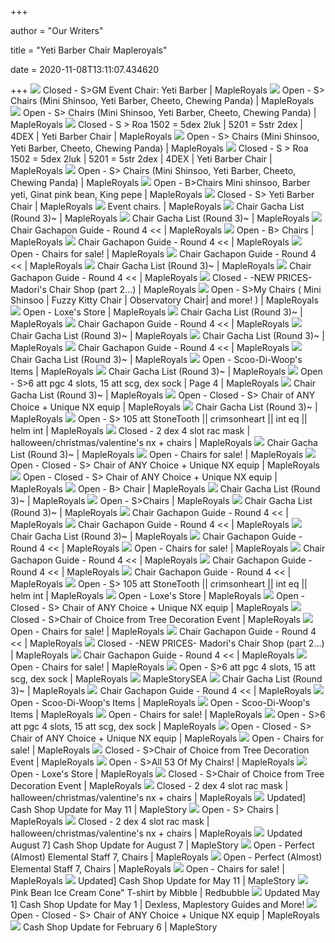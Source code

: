 +++
        
author = "Our Writers"
        
title = "Yeti Barber Chair Mapleroyals"
        
date = 2020-11-08T13:11:07.434620
        
+++
[ ![](https://i.imgur.com/NitkHhk.png)](https://i.imgur.com/NitkHhk.png) Closed - S>GM Event Chair: Yeti Barber | MapleRoyals
[ ![](https://i.imgur.com/hPiIIPO.png)](https://i.imgur.com/hPiIIPO.png) Open - S> Chairs (Mini Shinsoo, Yeti Barber, Cheeto, Chewing Panda) |  MapleRoyals
[ ![](https://i.imgur.com/2vJVzCu.png)](https://i.imgur.com/2vJVzCu.png) Open - S> Chairs (Mini Shinsoo, Yeti Barber, Cheeto, Chewing Panda) |  MapleRoyals
[ ![](http://m.qpic.cn/psc?/V11xaV2U2KS4S0/3iaZn8AhmTxjScWTf.nxU*5Ed0iN6uUbsfCefCloDlxGYhSezGVQAr6P6HHVJdmZ31KEdpviit7VKgmMmIeWUQ!!/b&bo=.QD4AAAAAAADByM!&rf=viewer_4)](http://m.qpic.cn/psc?/V11xaV2U2KS4S0/3iaZn8AhmTxjScWTf.nxU*5Ed0iN6uUbsfCefCloDlxGYhSezGVQAr6P6HHVJdmZ31KEdpviit7VKgmMmIeWUQ!!/b&bo=.QD4AAAAAAADByM!&rf=viewer_4) Closed - S > Roa 1502 = 5dex 2luk | 5201 = 5str 2dex | 4DEX | Yeti Barber  Chair | MapleRoyals
[ ![](https://i.imgur.com/c0h8OxN.png)](https://i.imgur.com/c0h8OxN.png) Open - S> Chairs (Mini Shinsoo, Yeti Barber, Cheeto, Chewing Panda) |  MapleRoyals
[ ![](http://m.qpic.cn/psc?/V11xaV2U2KS4S0/uBYLWP1rBn1tc1x0uHNIVTzvk4wqxhiiLu76QhiD*cycQchhLVZKPusbvgc8hlVoWpYIjnEYeIL56VTw7Y9snmi2Hh8Gt6u9I9AoibAX8rc!/b&bo=AQH8AAAAAAADF84!&rf=viewer_4)](http://m.qpic.cn/psc?/V11xaV2U2KS4S0/uBYLWP1rBn1tc1x0uHNIVTzvk4wqxhiiLu76QhiD*cycQchhLVZKPusbvgc8hlVoWpYIjnEYeIL56VTw7Y9snmi2Hh8Gt6u9I9AoibAX8rc!/b&bo=AQH8AAAAAAADF84!&rf=viewer_4) Closed - S > Roa 1502 = 5dex 2luk | 5201 = 5str 2dex | 4DEX | Yeti Barber  Chair | MapleRoyals
[ ![](https://i.imgur.com/mOCvf55.png)](https://i.imgur.com/mOCvf55.png) Open - S> Chairs (Mini Shinsoo, Yeti Barber, Cheeto, Chewing Panda) |  MapleRoyals
[ ![](https://media.discordapp.net/attachments/510238701704577027/735504667437563994/unknown.png)](https://media.discordapp.net/attachments/510238701704577027/735504667437563994/unknown.png) Open - B>Chairs Mini shinsoo, Barber yeti, Ginat pink bean, King pepe |  MapleRoyals
[ ![](https://i.pinimg.com/originals/52/c3/46/52c34620fbb6a272349f85fc9ee16c0b.png)](https://i.pinimg.com/originals/52/c3/46/52c34620fbb6a272349f85fc9ee16c0b.png) Closed - S> Yeti Barber Chair | MapleRoyals
[ ![](https://i.imgur.com/PGDVsEL.png)](https://i.imgur.com/PGDVsEL.png) Event chairs. | MapleRoyals
[ ![](https://i.imgur.com/5s9JsAj.jpg)](https://i.imgur.com/5s9JsAj.jpg) Chair Gacha List (Round 3)~ | MapleRoyals
[ ![](https://i.imgur.com/ms3SWIv.png)](https://i.imgur.com/ms3SWIv.png) Chair Gacha List (Round 3)~ | MapleRoyals
[ ![](https://i.imgur.com/IMzBPCC.jpg)](https://i.imgur.com/IMzBPCC.jpg) Chair Gachapon Guide - Round 4 << | MapleRoyals
[ ![](https://i.imgur.com/pfgeimA.png)](https://i.imgur.com/pfgeimA.png) Open - B> Chairs | MapleRoyals
[ ![](https://i.imgur.com/8aAaDlM.png)](https://i.imgur.com/8aAaDlM.png) Chair Gachapon Guide - Round 4 << | MapleRoyals
[ ![](https://i.imgur.com/j1fb6Yd.png)](https://i.imgur.com/j1fb6Yd.png) Open - Chairs for sale! | MapleRoyals
[ ![](https://i.imgur.com/NiFQNLV.png)](https://i.imgur.com/NiFQNLV.png) Chair Gachapon Guide - Round 4 << | MapleRoyals
[ ![](https://i.imgur.com/uTSojTd.jpg)](https://i.imgur.com/uTSojTd.jpg) Chair Gacha List (Round 3)~ | MapleRoyals
[ ![](https://i.imgur.com/dunCHLG.png)](https://i.imgur.com/dunCHLG.png) Chair Gachapon Guide - Round 4 << | MapleRoyals
[ ![](https://i.imgur.com/3lfYTi1.png)](https://i.imgur.com/3lfYTi1.png) Closed - -NEW PRICES- Madori's Chair Shop (part 2...) | MapleRoyals
[ ![](https://i.imgur.com/kH5fGyW.png)](https://i.imgur.com/kH5fGyW.png) Open - S>My Chairs ( Mini Shinsoo | Fuzzy Kitty Chair | Observatory Chair|  and more! ) | MapleRoyals
[ ![](https://image.ibb.co/h18khG/RYKO.png)](https://image.ibb.co/h18khG/RYKO.png) Open - Loxe's Store | MapleRoyals
[ ![](https://i.imgur.com/sK83UKF.jpg)](https://i.imgur.com/sK83UKF.jpg) Chair Gacha List (Round 3)~ | MapleRoyals
[ ![](https://i.imgur.com/t8dKuSh.png)](https://i.imgur.com/t8dKuSh.png) Chair Gachapon Guide - Round 4 << | MapleRoyals
[ ![](https://i.imgur.com/05R7TEJ.jpg)](https://i.imgur.com/05R7TEJ.jpg) Chair Gacha List (Round 3)~ | MapleRoyals
[ ![](https://i.imgur.com/92rmRD3.jpg)](https://i.imgur.com/92rmRD3.jpg) Chair Gacha List (Round 3)~ | MapleRoyals
[ ![](https://i.imgur.com/M84rL7S.png)](https://i.imgur.com/M84rL7S.png) Chair Gachapon Guide - Round 4 << | MapleRoyals
[ ![](https://i.imgur.com/h5kD9Jj.jpg)](https://i.imgur.com/h5kD9Jj.jpg) Chair Gacha List (Round 3)~ | MapleRoyals
[ ![](http://i.imgur.com/DbScx4W.png)](http://i.imgur.com/DbScx4W.png) Open - Scoo-Di-Woop's Items | MapleRoyals
[ ![](https://i.imgur.com/uAp8QB7.jpg)](https://i.imgur.com/uAp8QB7.jpg) Chair Gacha List (Round 3)~ | MapleRoyals
[ ![](https://lh3.googleusercontent.com/FY-omAaBWgTqCXV3fABsfA-2DrMdrLw2BbSx7a-yqwMhV0XqEdYn417U_yuVXYpnv_eNDuRY3Gm0hTnT_7onMJKTm4-IkPFawamj6cl6-wJaQy6-oTYp9q3XaNQUaCkhmmoYiie9)](https://lh3.googleusercontent.com/FY-omAaBWgTqCXV3fABsfA-2DrMdrLw2BbSx7a-yqwMhV0XqEdYn417U_yuVXYpnv_eNDuRY3Gm0hTnT_7onMJKTm4-IkPFawamj6cl6-wJaQy6-oTYp9q3XaNQUaCkhmmoYiie9) Open - S>6 att pgc 4 slots, 15 att scg, dex sock | Page 4 | MapleRoyals
[ ![](https://i.imgur.com/rcGLhn3.jpg)](https://i.imgur.com/rcGLhn3.jpg) Chair Gacha List (Round 3)~ | MapleRoyals
[ ![](https://i.imgur.com/GpvLnHN.png)](https://i.imgur.com/GpvLnHN.png) Open - Closed - S> Chair of ANY Choice + Unique NX equip | MapleRoyals
[ ![](https://i.imgur.com/75PQEqy.jpg)](https://i.imgur.com/75PQEqy.jpg) Chair Gacha List (Round 3)~ | MapleRoyals
[ ![](https://i.imgur.com/eZDmulHl.jpg)](https://i.imgur.com/eZDmulHl.jpg) Open - S> 105 att StoneTooth || crimsonheart || int eq || helm int |  MapleRoyals
[ ![](https://imgur.com/VbpLJDC.png)](https://imgur.com/VbpLJDC.png) Closed - 2 dex 4 slot rac mask | halloween/christmas/valentine's nx + chairs  | MapleRoyals
[ ![](https://i.imgur.com/mg7u2Eu.jpg)](https://i.imgur.com/mg7u2Eu.jpg) Chair Gacha List (Round 3)~ | MapleRoyals
[ ![](https://i.imgur.com/1YqRWMF.png)](https://i.imgur.com/1YqRWMF.png) Open - Chairs for sale! | MapleRoyals
[ ![](https://i.imgur.com/Z8casFe.png)](https://i.imgur.com/Z8casFe.png) Open - Closed - S> Chair of ANY Choice + Unique NX equip | MapleRoyals
[ ![](https://i.imgur.com/cCrI2dA.png)](https://i.imgur.com/cCrI2dA.png) Open - Closed - S> Chair of ANY Choice + Unique NX equip | MapleRoyals
[ ![](https://i.imgur.com/IeBqBVn.png)](https://i.imgur.com/IeBqBVn.png) Open - B> Chair | MapleRoyals
[ ![](https://i.imgur.com/0YmBg4m.jpg)](https://i.imgur.com/0YmBg4m.jpg) Chair Gacha List (Round 3)~ | MapleRoyals
[ ![](https://i.imgur.com/maNaQoql.png)](https://i.imgur.com/maNaQoql.png) Open - S>Chairs | MapleRoyals
[ ![](https://i.imgur.com/41ebM2J.png)](https://i.imgur.com/41ebM2J.png) Chair Gacha List (Round 3)~ | MapleRoyals
[ ![](https://i.imgur.com/cnLEk3S.png)](https://i.imgur.com/cnLEk3S.png) Chair Gachapon Guide - Round 4 << | MapleRoyals
[ ![](https://i.imgur.com/YkJuQ8g.png)](https://i.imgur.com/YkJuQ8g.png) Chair Gachapon Guide - Round 4 << | MapleRoyals
[ ![](https://i.imgur.com/uscF1ay.jpg)](https://i.imgur.com/uscF1ay.jpg) Chair Gacha List (Round 3)~ | MapleRoyals
[ ![](https://i.imgur.com/hjGfX4l.png)](https://i.imgur.com/hjGfX4l.png) Chair Gachapon Guide - Round 4 << | MapleRoyals
[ ![](http://i.imgur.com/cp8FKJV.jpg)](http://i.imgur.com/cp8FKJV.jpg) Open - Chairs for sale! | MapleRoyals
[ ![](https://i.imgur.com/SES3H7u.png)](https://i.imgur.com/SES3H7u.png) Chair Gachapon Guide - Round 4 << | MapleRoyals
[ ![](https://i.imgur.com/DRaMRW6.jpg)](https://i.imgur.com/DRaMRW6.jpg) Chair Gachapon Guide - Round 4 << | MapleRoyals
[ ![](https://i.imgur.com/ro4aRZG.jpg)](https://i.imgur.com/ro4aRZG.jpg) Chair Gachapon Guide - Round 4 << | MapleRoyals
[ ![](https://i.imgur.com/qGaIgwXl.jpg)](https://i.imgur.com/qGaIgwXl.jpg) Open - S> 105 att StoneTooth || crimsonheart || int eq || helm int |  MapleRoyals
[ ![](http://i.imgur.com/awXYoeS.png)](http://i.imgur.com/awXYoeS.png) Open - Loxe's Store | MapleRoyals
[ ![](https://i.imgur.com/9wFFuyS.png)](https://i.imgur.com/9wFFuyS.png) Open - Closed - S> Chair of ANY Choice + Unique NX equip | MapleRoyals
[ ![](https://i.imgur.com/Lcvx973.png)](https://i.imgur.com/Lcvx973.png) Closed - S>Chair of Choice from Tree Decoration Event | MapleRoyals
[ ![](https://i.imgur.com/MrczK8V.png)](https://i.imgur.com/MrczK8V.png) Open - Chairs for sale! | MapleRoyals
[ ![](https://i.imgur.com/xQJwu6e.jpg)](https://i.imgur.com/xQJwu6e.jpg) Chair Gachapon Guide - Round 4 << | MapleRoyals
[ ![](https://i.imgur.com/FlBomm5.png)](https://i.imgur.com/FlBomm5.png) Closed - -NEW PRICES- Madori's Chair Shop (part 2...) | MapleRoyals
[ ![](https://i.imgur.com/l1FSo3b.png)](https://i.imgur.com/l1FSo3b.png) Chair Gachapon Guide - Round 4 << | MapleRoyals
[ ![](http://i.imgur.com/Z6nerIN.png)](http://i.imgur.com/Z6nerIN.png) Open - Chairs for sale! | MapleRoyals
[ ![](https://lh6.googleusercontent.com/v1MLFfT_3_YWe_ggTvnRYikrGivE0-u5alSrY7w5eMNCmAFHJw14f0fibFCCu9UuNzIhvGsruCv87SsO0v6ghsrnPbxTqYnu9bVQmzYp6XgchFRzwh_P9wAiCxbO14bFLIaBDjIy)](https://lh6.googleusercontent.com/v1MLFfT_3_YWe_ggTvnRYikrGivE0-u5alSrY7w5eMNCmAFHJw14f0fibFCCu9UuNzIhvGsruCv87SsO0v6ghsrnPbxTqYnu9bVQmzYp6XgchFRzwh_P9wAiCxbO14bFLIaBDjIy) Open - S>6 att pgc 4 slots, 15 att scg, dex sock | MapleRoyals
[ ![](http://media.playpark.net/MapleStory/uploadimages/crystal_sit.PNG)](http://media.playpark.net/MapleStory/uploadimages/crystal_sit.PNG) MapleStorySEA
[ ![](https://i.imgur.com/LJyu35e.jpg)](https://i.imgur.com/LJyu35e.jpg) Chair Gacha List (Round 3)~ | MapleRoyals
[ ![](https://i.imgur.com/n9M92EZ.jpg)](https://i.imgur.com/n9M92EZ.jpg) Chair Gachapon Guide - Round 4 << | MapleRoyals
[ ![](http://i.imgur.com/O9PV2j9.jpg)](http://i.imgur.com/O9PV2j9.jpg) Open - Scoo-Di-Woop's Items | MapleRoyals
[ ![](http://i63.tinypic.com/2agfwg.jpg)](http://i63.tinypic.com/2agfwg.jpg) Open - Scoo-Di-Woop's Items | MapleRoyals
[ ![](https://i.imgur.com/1vyKRGz.png)](https://i.imgur.com/1vyKRGz.png) Open - Chairs for sale! | MapleRoyals
[ ![](https://lh4.googleusercontent.com/iC91OwoYvKU5NgHtVS9Q0I0Ja555U7vKdz_BrHU5_3mFNXtK2CWkfFpF9LAo9pbJ1_93hZ7xCZ8kAMt33k6sH4sk-dKaqnIFuDbN0Cn1pTRqw751wdsUf-MeGN4cT-HbxEAASCr3)](https://lh4.googleusercontent.com/iC91OwoYvKU5NgHtVS9Q0I0Ja555U7vKdz_BrHU5_3mFNXtK2CWkfFpF9LAo9pbJ1_93hZ7xCZ8kAMt33k6sH4sk-dKaqnIFuDbN0Cn1pTRqw751wdsUf-MeGN4cT-HbxEAASCr3) Open - S>6 att pgc 4 slots, 15 att scg, dex sock | MapleRoyals
[ ![](https://i.imgur.com/jhB84tQ.png)](https://i.imgur.com/jhB84tQ.png) Open - Closed - S> Chair of ANY Choice + Unique NX equip | MapleRoyals
[ ![](https://i.imgur.com/DKxd4fZ.png)](https://i.imgur.com/DKxd4fZ.png) Open - Chairs for sale! | MapleRoyals
[ ![](https://i.imgur.com/pP0y9uZ.png)](https://i.imgur.com/pP0y9uZ.png) Closed - S>Chair of Choice from Tree Decoration Event | MapleRoyals
[ ![](https://i.imgur.com/a1RCz2R.png)](https://i.imgur.com/a1RCz2R.png) Open - S>All 53 Of My Chairs! | MapleRoyals
[ ![](https://i.imgur.com/2ppMesU.jpg)](https://i.imgur.com/2ppMesU.jpg) Open - Loxe's Store | MapleRoyals
[ ![](https://i.imgur.com/xHrUgan.png)](https://i.imgur.com/xHrUgan.png) Closed - S>Chair of Choice from Tree Decoration Event | MapleRoyals
[ ![](https://imgur.com/PdG6CPd.png)](https://imgur.com/PdG6CPd.png) Closed - 2 dex 4 slot rac mask | halloween/christmas/valentine's nx + chairs  | MapleRoyals
[ ![](http://nxcache.nexon.net/umbraco/10962/53gchc4.jpg)](http://nxcache.nexon.net/umbraco/10962/53gchc4.jpg) Updated] Cash Shop Update for May 11 | MapleStory
[ ![](https://i.imgur.com/ZQE012b.png)](https://i.imgur.com/ZQE012b.png) Open - S> Chairs | MapleRoyals
[ ![](https://imgur.com/HVUjN9k.png)](https://imgur.com/HVUjN9k.png) Closed - 2 dex 4 slot rac mask | halloween/christmas/valentine's nx + chairs  | MapleRoyals
[ ![](http://nxcache.nexon.net/cms/2019/Q3/1837/chairs6-reboot.png)](http://nxcache.nexon.net/cms/2019/Q3/1837/chairs6-reboot.png) Updated August 7] Cash Shop Update for August 7 | MapleStory
[ ![](https://i.imgur.com/u5QEahG.png)](https://i.imgur.com/u5QEahG.png) Open - Perfect (Almost) Elemental Staff 7, Chairs | MapleRoyals
[ ![](https://i.imgur.com/AeRewF7.png)](https://i.imgur.com/AeRewF7.png) Open - Perfect (Almost) Elemental Staff 7, Chairs | MapleRoyals
[ ![](https://i.imgur.com/QyWf8A9.png)](https://i.imgur.com/QyWf8A9.png) Open - Chairs for sale! | MapleRoyals
[ ![](http://nxcache.nexon.net/umbraco/10964/53gchc3.jpg)](http://nxcache.nexon.net/umbraco/10964/53gchc3.jpg) Updated] Cash Shop Update for May 11 | MapleStory
[ ![](https://ih1.redbubble.net/image.706640690.8405/gptr,1265x,front,black-c,330,402,600,600-bg,f8f8f8.u2.jpg)](https://ih1.redbubble.net/image.706640690.8405/gptr,1265x,front,black-c,330,402,600,600-bg,f8f8f8.u2.jpg) Pink Bean Ice Cream Cone" T-shirt by Mibble | Redbubble
[ ![](http://nxcache.nexon.net/cms/2019/Q2/1799/untitled-3.png)](http://nxcache.nexon.net/cms/2019/Q2/1799/untitled-3.png) Updated May 1] Cash Shop Update for May 1 | Dexless, Maplestory Guides and  More!
[ ![](https://i.imgur.com/UELmmx6.png)](https://i.imgur.com/UELmmx6.png) Open - Closed - S> Chair of ANY Choice + Unique NX equip | MapleRoyals
[ ![](http://nxcache.nexon.net/cms/2018/7178/chairs1.png)](http://nxcache.nexon.net/cms/2018/7178/chairs1.png) Cash Shop Update for February 6 | MapleStory
